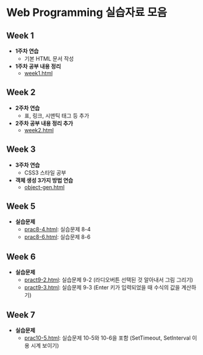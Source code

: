 # Web Programming 실습자료 모음

## Week 1
- **1주차 연습**
  - 기본 HTML 문서 작성
- **1주차 공부 내용 정리**
  - [week1.html](week1.html)

## Week 2
- **2주차 연습**
  - 표, 링크, 시맨틱 태그 등 추가
- **2주차 공부 내용 정리 추가**
  - [week2.html](week2.html)

## Week 3
- **3주차 연습**
  - CSS3 스타일 공부
- **객체 생성 3가지 방법 연습**
  - [object-gen.html](object-gen.html)

## Week 5
- **실습문제**
  - [prac8-4.html](prac8-4.html): 실습문제 8-4
  - [prac8-6.html](prac8-6.html): 실습문제 8-6

## Week 6
- **실습문제**
  - [pract9-2.html](pract9-2.html): 실습문제 9-2 (라디오버튼 선택된 것 알아내서 그림 그리기)
  - [pract9-3.html](pract9-3.html): 실습문제 9-3 (Enter 키가 입력되었을 때 수식의 값을 계산하기)

## Week 7
- **실습문제**
  - [prac10-5.html](prac10-5.html): 실습문제 10-5와 10-6을 포함 (SetTimeout, SetInterval 이용 시계 보이기)
